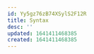 ```yaml
---
id: Yy5gz76zB74XSylS2F12R
title: Syntax
desc: ''
updated: 1641411468385
created: 1641411468385
---
```


